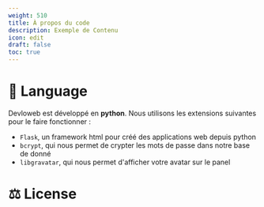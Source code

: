 ```yaml
---
weight: 510
title: À propos du code
description: Exemple de Contenu
icon: edit
draft: false
toc: true
---
```

# 🐍 Language
Devloweb est développé en **python**. Nous utilisons les extensions suivantes pour le faire fonctionner :

- `Flask`, un framework html pour créé des applications web depuis python
- `bcrypt`, qui nous permet de crypter les mots de passe dans notre base de donné
- `libgravatar`, qui nous permet d'afficher votre avatar sur le panel

# ⚖️ License